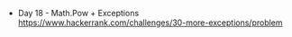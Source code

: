 - Day 18 - Math.Pow + Exceptions <br />
  https://www.hackerrank.com/challenges/30-more-exceptions/problem